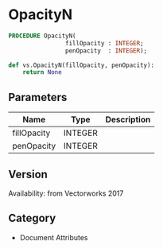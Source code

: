 # OpacityN

```pascal
PROCEDURE OpacityN(
				fillOpacity : INTEGER;
				penOpacity  : INTEGER);
```

```python
def vs.OpacityN(fillOpacity, penOpacity):
    return None
```

## Parameters
|Name|Type|Description|
|---|---|---|
|fillOpacity|INTEGER|   |
|penOpacity|INTEGER|   |

## Version
Availability: from Vectorworks 2017

## Category
* Document Attributes

